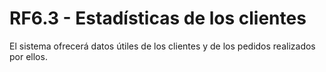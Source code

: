 # RF6.3 - Estadísticas de los clientes
El sistema ofrecerá datos útiles de los clientes y de los pedidos realizados por ellos.


